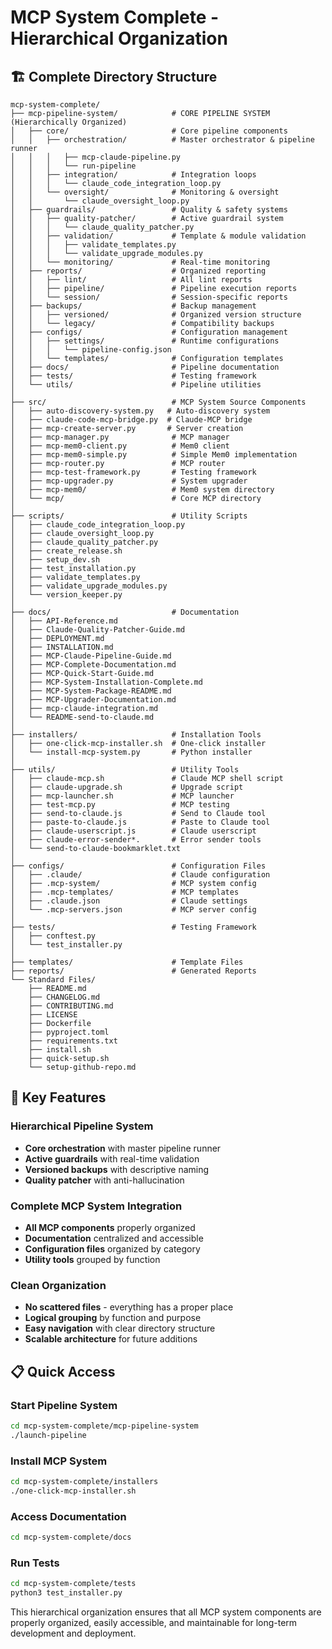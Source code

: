 # MCP System Complete - Hierarchical Organization

## 🏗️ **Complete Directory Structure**

```
mcp-system-complete/
├── mcp-pipeline-system/            # CORE PIPELINE SYSTEM (Hierarchically Organized)
│   ├── core/                       # Core pipeline components
│   │   ├── orchestration/          # Master orchestrator & pipeline runner
│   │   │   ├── mcp-claude-pipeline.py
│   │   │   └── run-pipeline
│   │   ├── integration/            # Integration loops
│   │   │   └── claude_code_integration_loop.py
│   │   └── oversight/              # Monitoring & oversight
│   │       └── claude_oversight_loop.py
│   ├── guardrails/                 # Quality & safety systems
│   │   ├── quality-patcher/        # Active guardrail system
│   │   │   └── claude_quality_patcher.py
│   │   ├── validation/             # Template & module validation
│   │   │   ├── validate_templates.py
│   │   │   └── validate_upgrade_modules.py
│   │   └── monitoring/             # Real-time monitoring
│   ├── reports/                    # Organized reporting
│   │   ├── lint/                   # All lint reports
│   │   ├── pipeline/               # Pipeline execution reports
│   │   └── session/                # Session-specific reports
│   ├── backups/                    # Backup management
│   │   ├── versioned/              # Organized version structure
│   │   └── legacy/                 # Compatibility backups
│   ├── configs/                    # Configuration management
│   │   ├── settings/               # Runtime configurations
│   │   │   └── pipeline-config.json
│   │   └── templates/              # Configuration templates
│   ├── docs/                       # Pipeline documentation
│   ├── tests/                      # Testing framework
│   └── utils/                      # Pipeline utilities
│
├── src/                            # MCP System Source Components
│   ├── auto-discovery-system.py   # Auto-discovery system
│   ├── claude-code-mcp-bridge.py  # Claude-MCP bridge
│   ├── mcp-create-server.py       # Server creation
│   ├── mcp-manager.py              # MCP manager
│   ├── mcp-mem0-client.py          # Mem0 client
│   ├── mcp-mem0-simple.py          # Simple Mem0 implementation
│   ├── mcp-router.py               # MCP router
│   ├── mcp-test-framework.py       # Testing framework
│   ├── mcp-upgrader.py             # System upgrader
│   ├── mcp-mem0/                   # Mem0 system directory
│   └── mcp/                        # Core MCP directory
│
├── scripts/                        # Utility Scripts
│   ├── claude_code_integration_loop.py
│   ├── claude_oversight_loop.py
│   ├── claude_quality_patcher.py
│   ├── create_release.sh
│   ├── setup_dev.sh
│   ├── test_installation.py
│   ├── validate_templates.py
│   ├── validate_upgrade_modules.py
│   └── version_keeper.py
│
├── docs/                           # Documentation
│   ├── API-Reference.md
│   ├── Claude-Quality-Patcher-Guide.md
│   ├── DEPLOYMENT.md
│   ├── INSTALLATION.md
│   ├── MCP-Claude-Pipeline-Guide.md
│   ├── MCP-Complete-Documentation.md
│   ├── MCP-Quick-Start-Guide.md
│   ├── MCP-System-Installation-Complete.md
│   ├── MCP-System-Package-README.md
│   ├── MCP-Upgrader-Documentation.md
│   ├── mcp-claude-integration.md
│   └── README-send-to-claude.md
│
├── installers/                     # Installation Tools
│   ├── one-click-mcp-installer.sh  # One-click installer
│   └── install-mcp-system.py       # Python installer
│
├── utils/                          # Utility Tools
│   ├── claude-mcp.sh               # Claude MCP shell script
│   ├── claude-upgrade.sh           # Upgrade script
│   ├── mcp-launcher.sh             # MCP launcher
│   ├── test-mcp.py                 # MCP testing
│   ├── send-to-claude.js           # Send to Claude tool
│   ├── paste-to-claude.js          # Paste to Claude tool
│   ├── claude-userscript.js        # Claude userscript
│   ├── claude-error-sender*.       # Error sender tools
│   └── send-to-claude-bookmarklet.txt
│
├── configs/                        # Configuration Files
│   ├── .claude/                    # Claude configuration
│   ├── .mcp-system/                # MCP system config
│   ├── .mcp-templates/             # MCP templates
│   ├── .claude.json                # Claude settings
│   └── .mcp-servers.json           # MCP server config
│
├── tests/                          # Testing Framework
│   ├── conftest.py
│   └── test_installer.py
│
├── templates/                      # Template Files
├── reports/                        # Generated Reports
└── Standard Files/
    ├── README.md
    ├── CHANGELOG.md
    ├── CONTRIBUTING.md
    ├── LICENSE
    ├── Dockerfile
    ├── pyproject.toml
    ├── requirements.txt
    ├── install.sh
    ├── quick-setup.sh
    └── setup-github-repo.md
```

## 🚀 **Key Features**

### **Hierarchical Pipeline System**
- **Core orchestration** with master pipeline runner
- **Active guardrails** with real-time validation
- **Versioned backups** with descriptive naming
- **Quality patcher** with anti-hallucination

### **Complete MCP System Integration**
- **All MCP components** properly organized
- **Documentation** centralized and accessible
- **Configuration files** organized by category
- **Utility tools** grouped by function

### **Clean Organization**
- **No scattered files** - everything has a proper place
- **Logical grouping** by function and purpose
- **Easy navigation** with clear directory structure
- **Scalable architecture** for future additions

## 📋 **Quick Access**

### **Start Pipeline System**
```bash
cd mcp-system-complete/mcp-pipeline-system
./launch-pipeline
```

### **Install MCP System**
```bash
cd mcp-system-complete/installers
./one-click-mcp-installer.sh
```

### **Access Documentation**
```bash
cd mcp-system-complete/docs
```

### **Run Tests**
```bash
cd mcp-system-complete/tests
python3 test_installer.py
```

This hierarchical organization ensures that all MCP system components are properly organized, easily accessible, and maintainable for long-term development and deployment.
